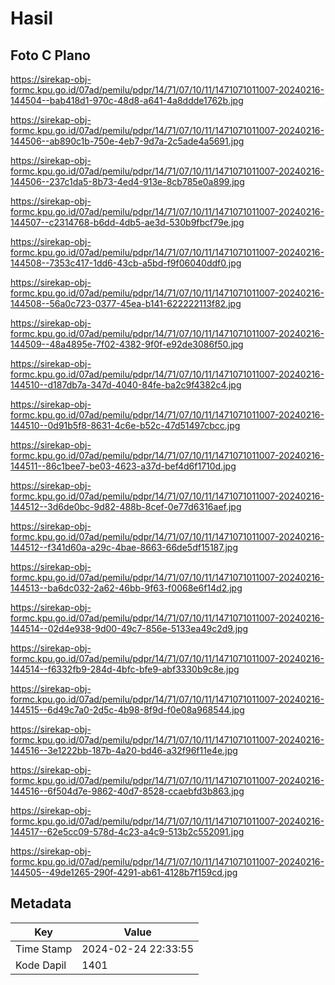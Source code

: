 # Hasil

## Foto C Plano

https://sirekap-obj-formc.kpu.go.id/07ad/pemilu/pdpr/14/71/07/10/11/1471071011007-20240216-144504--bab418d1-970c-48d8-a641-4a8ddde1762b.jpg

https://sirekap-obj-formc.kpu.go.id/07ad/pemilu/pdpr/14/71/07/10/11/1471071011007-20240216-144506--ab890c1b-750e-4eb7-9d7a-2c5ade4a5691.jpg

https://sirekap-obj-formc.kpu.go.id/07ad/pemilu/pdpr/14/71/07/10/11/1471071011007-20240216-144506--237c1da5-8b73-4ed4-913e-8cb785e0a899.jpg

https://sirekap-obj-formc.kpu.go.id/07ad/pemilu/pdpr/14/71/07/10/11/1471071011007-20240216-144507--c2314768-b6dd-4db5-ae3d-530b9fbcf79e.jpg

https://sirekap-obj-formc.kpu.go.id/07ad/pemilu/pdpr/14/71/07/10/11/1471071011007-20240216-144508--7353c417-1dd6-43cb-a5bd-f9f06040ddf0.jpg

https://sirekap-obj-formc.kpu.go.id/07ad/pemilu/pdpr/14/71/07/10/11/1471071011007-20240216-144508--56a0c723-0377-45ea-b141-622222113f82.jpg

https://sirekap-obj-formc.kpu.go.id/07ad/pemilu/pdpr/14/71/07/10/11/1471071011007-20240216-144509--48a4895e-7f02-4382-9f0f-e92de3086f50.jpg

https://sirekap-obj-formc.kpu.go.id/07ad/pemilu/pdpr/14/71/07/10/11/1471071011007-20240216-144510--d187db7a-347d-4040-84fe-ba2c9f4382c4.jpg

https://sirekap-obj-formc.kpu.go.id/07ad/pemilu/pdpr/14/71/07/10/11/1471071011007-20240216-144510--0d91b5f8-8631-4c6e-b52c-47d51497cbcc.jpg

https://sirekap-obj-formc.kpu.go.id/07ad/pemilu/pdpr/14/71/07/10/11/1471071011007-20240216-144511--86c1bee7-be03-4623-a37d-bef4d6f1710d.jpg

https://sirekap-obj-formc.kpu.go.id/07ad/pemilu/pdpr/14/71/07/10/11/1471071011007-20240216-144512--3d6de0bc-9d82-488b-8cef-0e77d6316aef.jpg

https://sirekap-obj-formc.kpu.go.id/07ad/pemilu/pdpr/14/71/07/10/11/1471071011007-20240216-144512--f341d60a-a29c-4bae-8663-66de5df15187.jpg

https://sirekap-obj-formc.kpu.go.id/07ad/pemilu/pdpr/14/71/07/10/11/1471071011007-20240216-144513--ba6dc032-2a62-46bb-9f63-f0068e6f14d2.jpg

https://sirekap-obj-formc.kpu.go.id/07ad/pemilu/pdpr/14/71/07/10/11/1471071011007-20240216-144514--02d4e938-9d00-49c7-856e-5133ea49c2d9.jpg

https://sirekap-obj-formc.kpu.go.id/07ad/pemilu/pdpr/14/71/07/10/11/1471071011007-20240216-144514--f6332fb9-284d-4bfc-bfe9-abf3330b9c8e.jpg

https://sirekap-obj-formc.kpu.go.id/07ad/pemilu/pdpr/14/71/07/10/11/1471071011007-20240216-144515--6d49c7a0-2d5c-4b98-8f9d-f0e08a968544.jpg

https://sirekap-obj-formc.kpu.go.id/07ad/pemilu/pdpr/14/71/07/10/11/1471071011007-20240216-144516--3e1222bb-187b-4a20-bd46-a32f96f11e4e.jpg

https://sirekap-obj-formc.kpu.go.id/07ad/pemilu/pdpr/14/71/07/10/11/1471071011007-20240216-144516--6f504d7e-9862-40d7-8528-ccaebfd3b863.jpg

https://sirekap-obj-formc.kpu.go.id/07ad/pemilu/pdpr/14/71/07/10/11/1471071011007-20240216-144517--62e5cc09-578d-4c23-a4c9-513b2c552091.jpg

https://sirekap-obj-formc.kpu.go.id/07ad/pemilu/pdpr/14/71/07/10/11/1471071011007-20240216-144505--49de1265-290f-4291-ab61-4128b7f159cd.jpg


## Metadata

| Key        | Value               |
| ---------- | ------------------- |
| Time Stamp | 2024-02-24 22:33:55 |
| Kode Dapil | 1401                |



